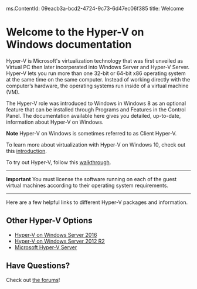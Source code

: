 ms.ContentId: 09eacb3a-bcd2-4724-9c73-6d47ec06f385
title: Welcome

# Welcome to the Hyper-V on Windows documentation

Hyper-V is Microsoft's virtualization technology that was first unveiled as Virtual PC then later incorperated into Windows Server and Hyper-V Server.  
Hyper-V lets you run more than one 32-bit or 64-bit x86 operating system at the same time on the same computer. Instead of working directly with the computer’s hardware, the operating systems run inside of a virtual machine (VM).

The Hyper-V role was introduced to Windows in Windows 8 as an optional feature that can be installed through Programs and Features in the Control Panel. The documentation available here gives you detailed, up-to-date, information about Hyper-V on Windows.

**Note** Hyper-V on Windows is sometimes referred to as Client Hyper-V.

To learn more about virtualization with Hyper-V on Windows 10, check out this [introduction](./about/hyperv_on_windows.md).

To try out Hyper-V, follow this [walkthrough](./quick_start/walkthrough.md).

----------
**Important** 
You must license the software running on each of the guest virtual machines according to their operating system requirements.

-----------

Here are a few helpful links to different Hyper-V packages and information.

## Other Hyper-V Options
*  [Hyper-V on Windows Server 2016](https://technet.microsoft.com/en-us/library/mt126117.aspx)
*  [Hyper-V on Windows Server 2012 R2](https://technet.microsoft.com/en-us/library/hh831531.aspx)
*  [Microsoft Hyper-V Server](https://technet.microsoft.com/library/hh923062.aspx)


## Have Questions?
Check out [the forums](https://social.technet.microsoft.com/Forums/windowsserver/en-US/home?forum=winserverhyperv)!
